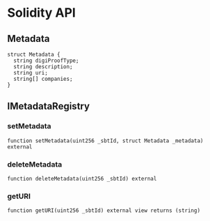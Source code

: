 # Solidity API

## Metadata

```solidity
struct Metadata {
  string digiProofType;
  string description;
  string uri;
  string[] companies;
}
```

## IMetadataRegistry

### setMetadata

```solidity
function setMetadata(uint256 _sbtId, struct Metadata _metadata) external
```

### deleteMetadata

```solidity
function deleteMetadata(uint256 _sbtId) external
```

### getURI

```solidity
function getURI(uint256 _sbtId) external view returns (string)
```

